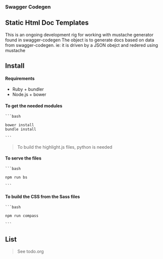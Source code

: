 ### Swagger Codegen
## Static Html Doc Templates

This is an ongoing development rig for working with mustache generator found in swagger-codegen
The object is to generate docs based on data from swagger-codegen. 
ie: it is driven by a JSON obejct and redered using mustache

## Install

#### Requirements

- Ruby + bundler 
- Node.js + bower

#### To get the needed modules

    ```bash

    bower install
    bundle install

    ```

>   To build the highlight.js files, python is needed

#### To serve the files

    ```bash

    npm run bs

    ```

#### To build the CSS from the Sass files

    ```bash

    npm run compass

    ```

## List

> See todo.org
